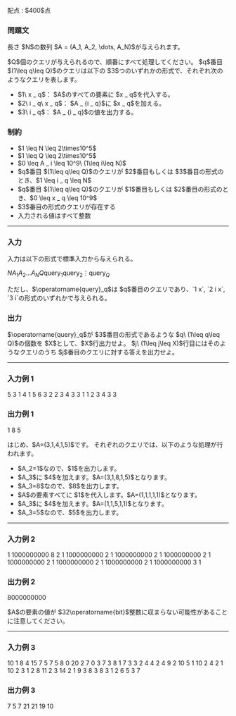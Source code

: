 
<div>

<span>

<span>

<p>
配点 : $400$点
</p>

<div>

<section>

### **問題文**

<p>
長さ $N$の数列 $A = (A_1, A_2, \dots, A_N)$が与えられます。  
</p>

<p>
$Q$個のクエリが与えられるので、順番にすべて処理してください。
$q$番目 $(1\leq q\leq Q)$のクエリは以下の $3$つのいずれかの形式で、それぞれ次のようなクエリを表します。
</p>

<ul>

<li>
$1\ x _ q$： $A$のすべての要素に $x _ q$を代入する。
</li>

<li>
$2\ i _ q\ x _ q$： $A _ {i _ q}$に $x _ q$を加える。
</li>

<li>
$3\ i _ q$： $A _ {i _ q}$の値を出力する。
</li>

</ul>

</section>

</div>

<div>

<section>

### **制約**

<ul>

<li>
$1 \leq N \leq 2\times10^5$
</li>

<li>
$1 \leq Q \leq 2\times10^5$
</li>

<li>
$0 \leq A _ i \leq 10^9\ (1\leq i\leq N)$
</li>

<li>
$q$番目 $(1\leq q\leq Q)$のクエリが $2$番目もしくは $3$番目の形式のとき、$1 \leq i _ q \leq N$
</li>

<li>
$q$番目 $(1\leq q\leq Q)$のクエリが $1$番目もしくは $2$番目の形式のとき、$0 \leq x _ q \leq 10^9$
</li>

<li>
$3$番目の形式のクエリが存在する
</li>

<li>
入力される値はすべて整数
</li>

</ul>

</section>

</div>

---

<div>

<div>

<section>

### **入力**

<p>
入力は以下の形式で標準入力から与えられる。
</p>

<div>

$N$$A_1$$A_2$$\dots$$A_N$$Q$$\operatorname{query}_1$$\operatorname{query}_2$$\vdots$$\operatorname{query}_Q$
</div>

<p>
ただし、$\operatorname{query}_q$は $q$番目のクエリであり、`1 x`, `2 i x`, `3 i`の形式のいずれかで与えられる。
</p>

</section>

</div>

<div>

<section>

### **出力**

<p>
$\operatorname{query}_q$が $3$番目の形式であるような $q\ (1\leq q\leq Q)$の個数を $X$として、$X$行出力せよ。
$j\ (1\leq j\leq X)$行目にはそのようなクエリのうち $j$番目のクエリに対する答えを出力せよ。
</p>

</section>

</div>

</div>

---

<div>

<section>

### **入力例 1**

<div>

5
3 1 4 1 5
6
3 2
2 3 4
3 3
1 1
2 3 4
3 3

</div>

</section>

</div>

<div>

<section>

### **出力例 1**

<div>

1
8
5

</div>

<p>
はじめ、$A=(3,1,4,1,5)$です。
それぞれのクエリでは、以下のような処理が行われます。
</p>

<ul>

<li>
$A_2=1$なので、$1$を出力します。
</li>

<li>
$A_3$に $4$を加えます。$A=(3,1,8,1,5)$となります。
</li>

<li>
$A_3=8$なので、$8$を出力します。
</li>

<li>
$A$の要素すべてに $1$を代入します。$A=(1,1,1,1,1)$となります。
</li>

<li>
$A_3$に $4$を加えます。$A=(1,1,5,1,1)$となります。
</li>

<li>
$A_3=5$なので、$5$を出力します。
</li>

</ul>

</section>

</div>

---

<div>

<section>

### **入力例 2**

<div>

1
1000000000
8
2 1 1000000000
2 1 1000000000
2 1 1000000000
2 1 1000000000
2 1 1000000000
2 1 1000000000
2 1 1000000000
3 1

</div>

</section>

</div>

<div>

<section>

### **出力例 2**

<div>

8000000000

</div>

<p>
$A$の要素の値が $32\operatorname{bit}$整数に収まらない可能性があることに注意してください。
</p>

</section>

</div>

---

<div>

<section>

### **入力例 3**

<div>

10
1 8 4 15 7 5 7 5 8 0
20
2 7 0
3 7
3 8
1 7
3 3
2 4 4
2 4 9
2 10 5
1 10
2 4 2
1 10
2 3 1
2 8 11
2 3 14
2 1 9
3 8
3 8
3 1
2 6 5
3 7

</div>

</section>

</div>

<div>

<section>

### **出力例 3**

<div>

7
5
7
21
21
19
10

</div>

</section>

</div>

</span>

</span>

</div>
